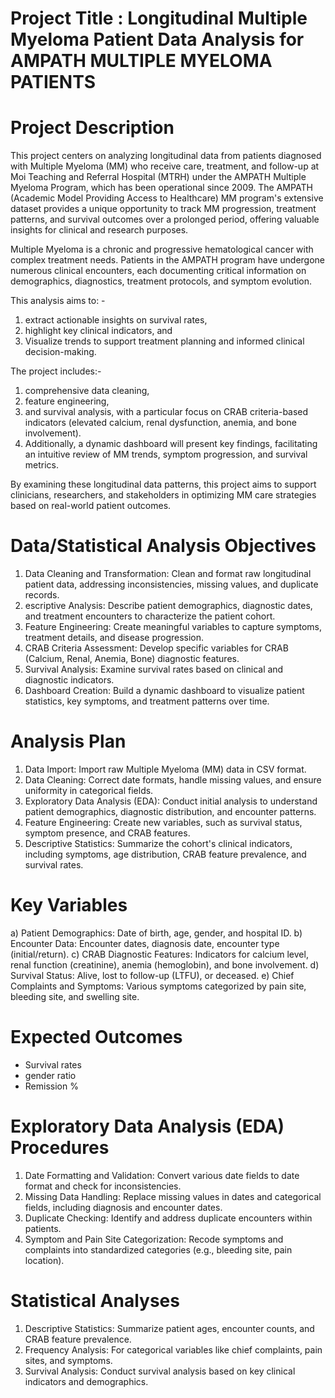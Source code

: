 # Project Title : Longitudinal Multiple Myeloma Patient Data Analysis for AMPATH MULTIPLE MYELOMA PATIENTS

# Project Description
This project centers on analyzing longitudinal data from patients diagnosed with Multiple Myeloma (MM) who receive care, treatment, and follow-up at Moi Teaching and Referral Hospital (MTRH) under the AMPATH Multiple Myeloma Program, which has been operational since 2009. The AMPATH (Academic Model Providing Access to Healthcare) MM program's extensive dataset provides a unique opportunity to track MM progression, treatment patterns, and survival outcomes over a prolonged period, offering valuable insights for clinical and research purposes.

Multiple Myeloma is a chronic and progressive hematological cancer with complex treatment needs. Patients in the AMPATH program have undergone numerous clinical encounters, each documenting critical information on demographics, diagnostics, treatment protocols, and symptom evolution. 

This analysis aims to: -
1.  extract actionable insights on survival rates,
2.  highlight key clinical indicators, and
3.  Visualize trends to support treatment planning and informed clinical decision-making.

The project includes:-
1.  comprehensive data cleaning,
2.  feature engineering,
3.  and survival analysis, with a particular focus on CRAB criteria-based indicators (elevated calcium, renal dysfunction, anemia, and bone involvement).
4.  Additionally, a dynamic dashboard will present key findings, facilitating an intuitive review of MM trends, symptom progression, and survival metrics. 

By examining these longitudinal data patterns, this project aims to support clinicians, researchers, and stakeholders in optimizing MM care strategies based on real-world patient outcomes.

# Data/Statistical  Analysis Objectives
1. Data Cleaning and Transformation: Clean and format raw longitudinal patient data, addressing inconsistencies, missing values, and duplicate records.
2. escriptive Analysis: Describe patient demographics, diagnostic dates, and treatment encounters to characterize the patient cohort.
3. Feature Engineering: Create meaningful variables to capture symptoms, treatment details, and disease progression.
4. CRAB Criteria Assessment: Develop specific variables for CRAB (Calcium, Renal, Anemia, Bone) diagnostic features.
5. Survival Analysis: Examine survival rates based on clinical and diagnostic indicators.
6. Dashboard Creation: Build a dynamic dashboard to visualize patient statistics, key symptoms, and treatment patterns over time.

# Analysis Plan
1. Data Import: Import raw Multiple Myeloma (MM) data in CSV format.
2. Data Cleaning: Correct date formats, handle missing values, and ensure uniformity in categorical fields.
3. Exploratory Data Analysis (EDA): Conduct initial analysis to understand patient demographics, diagnostic distribution, and encounter patterns.
4. Feature Engineering: Create new variables, such as survival status, symptom presence, and CRAB features.
5. Descriptive Statistics: Summarize the cohort's clinical indicators, including symptoms, age distribution, CRAB feature prevalence, and survival rates.

# Key Variables
a) Patient Demographics: Date of birth, age, gender, and hospital ID.
b) Encounter Data: Encounter dates, diagnosis date, encounter type (initial/return).
c) CRAB Diagnostic Features: Indicators for calcium level, renal function (creatinine), anemia (hemoglobin), and bone involvement.
d) Survival Status: Alive, lost to follow-up (LTFU), or deceased.
e) Chief Complaints and Symptoms: Various symptoms categorized by pain site, bleeding site, and swelling site.

# Expected Outcomes
- Survival rates
- gender ratio
- Remission %

# Exploratory Data Analysis (EDA) Procedures
1. Date Formatting and Validation: Convert various date fields to date format and check for inconsistencies.
2. Missing Data Handling: Replace missing values in dates and categorical fields, including diagnosis and encounter dates.
3. Duplicate Checking: Identify and address duplicate encounters within patients.
4. Symptom and Pain Site Categorization: Recode symptoms and complaints into standardized categories (e.g., bleeding site, pain location).

# Statistical Analyses
1. Descriptive Statistics: Summarize patient ages, encounter counts, and CRAB feature prevalence.
2. Frequency Analysis: For categorical variables like chief complaints, pain sites, and symptoms.
3. Survival Analysis: Conduct survival analysis based on key clinical indicators and demographics.
